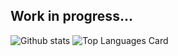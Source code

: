 ## Work in progress...
![Github stats](https://github-readme-stats.vercel.app/api?username=gustavo-bozzano&theme=tokyonight&show_icons=true&count_private=true)
![Top Languages Card](https://github-readme-stats.vercel.app/api/top-langs/?username=gustavo-bozzano&layout=compact)

<!--
**gustavo-bozzano/gustavo-bozzano** is a ✨ _special_ ✨ repository because its `README.md` (this file) appears on your GitHub profile.

Here are some ideas to get you started:

- 🔭 I’m currently working on ...
- 🌱 I’m currently learning ...
- 👯 I’m looking to collaborate on ...
- 🤔 I’m looking for help with ...
- 💬 Ask me about ...
- 📫 How to reach me: ...
- 😄 Pronouns: ...
- ⚡ Fun fact: ...
-->

